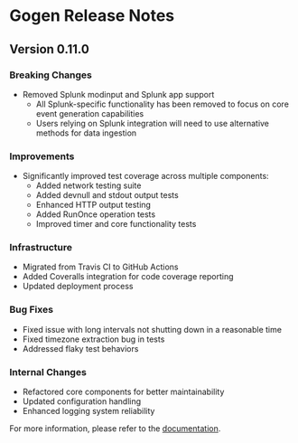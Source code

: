 # Gogen Release Notes

## Version 0.11.0

### Breaking Changes
- Removed Splunk modinput and Splunk app support
  - All Splunk-specific functionality has been removed to focus on core event generation capabilities
  - Users relying on Splunk integration will need to use alternative methods for data ingestion

### Improvements
- Significantly improved test coverage across multiple components:
  - Added network testing suite
  - Added devnull and stdout output tests
  - Enhanced HTTP output testing
  - Added RunOnce operation tests
  - Improved timer and core functionality tests

### Infrastructure
- Migrated from Travis CI to GitHub Actions
- Added Coveralls integration for code coverage reporting
- Updated deployment process

### Bug Fixes
- Fixed issue with long intervals not shutting down in a reasonable time
- Fixed timezone extraction bug in tests
- Addressed flaky test behaviors

### Internal Changes
- Refactored core components for better maintainability
- Updated configuration handling
- Enhanced logging system reliability

For more information, please refer to the [documentation](README/Reference.md). 